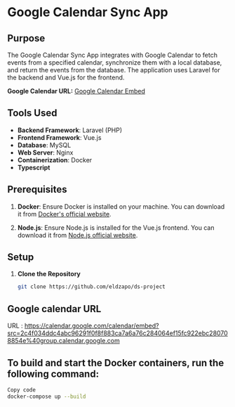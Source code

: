 # Google Calendar Sync App

## Purpose

The Google Calendar Sync App integrates with Google Calendar to fetch events from a specified calendar, synchronize them with a local database, and return the events from the database. The application uses Laravel for the backend and Vue.js for the frontend.

**Google Calendar URL:** [Google Calendar Embed](https://calendar.google.com/calendar/embed?src=2c4f034ddc4abc96291f0f8f883ca7a6a76c284064ef15fc922ebc280708854e%40group.calendar.google.com)

## Tools Used

- **Backend Framework**: Laravel (PHP)
- **Frontend Framework**: Vue.js
- **Database**: MySQL
- **Web Server**: Nginx
- **Containerization**: Docker
- **Typescript**

## Prerequisites

1. **Docker**: Ensure Docker is installed on your machine. You can download it from [Docker's official website](https://www.docker.com/products/docker-desktop).

2. **Node.js**: Ensure Node.js is installed for the Vue.js frontend. You can download it from [Node.js official website](https://nodejs.org/).

## Setup

1. **Clone the Repository**

   ```bash
   git clone https://github.com/eldzapo/ds-project

## Google calendar URL 

URL : https://calendar.google.com/calendar/embed?src=2c4f034ddc4abc96291f0f8f883ca7a6a76c284064ef15fc922ebc280708854e%40group.calendar.google.com

## To build and start the Docker containers, run the following command:

   ```bash
   Copy code
   docker-compose up --build


